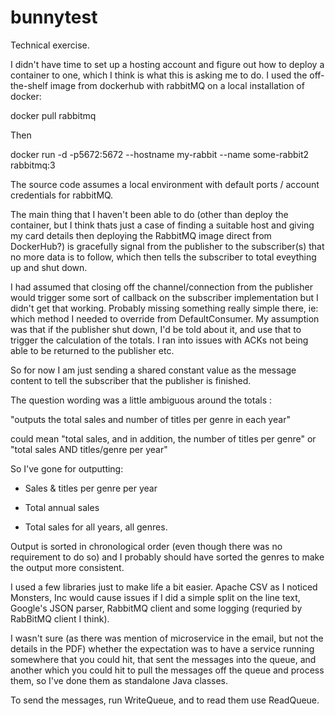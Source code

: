 # bunnytest
Technical exercise.


I didn't have time to set up a hosting account and figure out how to deploy a container to one, which I think is what this is asking me to do.  I used the off-the-shelf image from dockerhub with rabbitMQ on a local installation of docker:

docker pull rabbitmq

Then

docker run -d -p5672:5672 --hostname my-rabbit --name some-rabbit2 rabbitmq:3

The source code assumes a local environment with default ports / account credentials for rabbitMQ.

The main thing that I haven't been able to do (other than deploy the container, but I think thats just a case of finding a suitable host and giving my card details then deploying the RabbitMQ image direct from DockerHub?) is gracefully signal from the publisher to the subscriber(s) that no more data is to follow, which then tells the subscriber to total eveything up and shut down. 

I had assumed that closing off the channel/connection from the publisher would trigger some sort of callback on the subscriber implementation but I didn't get that working.  Probably missing something really simple there, ie: which method I needed to override from DefaultConsumer.  My assumption was that if the publisher shut down, I'd be told about it, and use that to trigger the calculation of the totals.  I ran into issues with ACKs not being able to be returned to the publisher etc.

So for now I am just sending a shared constant value as the message content to tell the subscriber that the publisher is finished.

The question wording was a little ambiguous around the totals :

"outputs the total sales and number of titles per genre in each year"

could mean "total sales, and in addition, the number of titles per genre"
or "total sales AND titles/genre per year"

So I've gone for outputting:

- Sales & titles per genre per year

- Total annual sales

- Total sales for all years, all genres.

Output is sorted in chronological order (even though there was no requirement to do so) and I probably should have sorted the genres to make the output more consistent.

I used a few libraries just to make life a bit easier.  Apache CSV as I noticed Monsters, Inc would cause issues if I did a simple split on the line text, Google's JSON parser, RabbitMQ client and some logging (requried by RabBitMQ client I think).

I wasn't sure (as there was mention of microservice in the email, but not the details in the PDF) whether the expectation was to have a service running somewhere that you could hit, that sent the messages into the queue, and another which you could hit to pull the messages off the queue and process them, so I've done them as standalone Java classes.

To send the messages, run WriteQueue, and to read them use ReadQueue.

